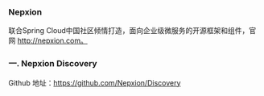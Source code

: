 ### Nepxion 

联合Spring Cloud中国社区倾情打造，面向企业级微服务的开源框架和组件，官网 http://nepxion.com。

### 一. Nepxion Discovery

Github 地址：https://github.com/Nepxion/Discovery





